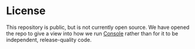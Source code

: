 # License

This repository is public, but is not currently open source. We have opened the
repo to give a view into how we run [Console](https://console.dev) rather than
for it to be independent, release-quality code.

